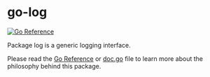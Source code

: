 # go-log

[![Go Reference](https://pkg.go.dev/badge/github.com/jessepeterson/go-log.svg)](https://pkg.go.dev/github.com/jessepeterson/go-log)

Package log is a generic logging interface.

Please read the [Go Reference](https://pkg.go.dev/github.com/jessepeterson/go-log) or [doc.go](doc.go) file to learn more about the philosophy behind this package.
